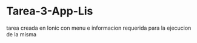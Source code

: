 # Tarea-3-App-Lis
tarea creada en Ionic con menu e informacion requerida para la ejecucion de la misma

